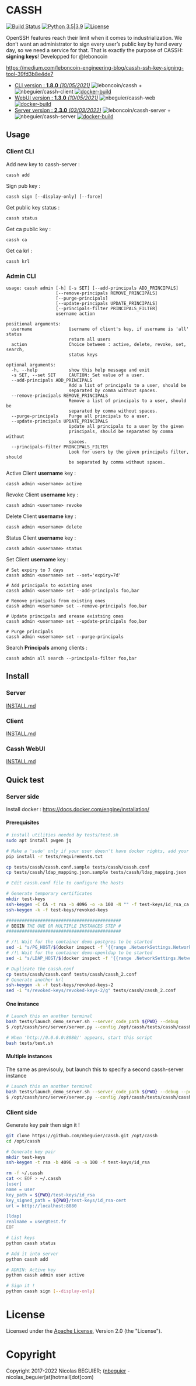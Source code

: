 # CASSH

[![Build Status](https://travis-ci.com/nbeguier/cassh.svg?branch=master)](https://travis-ci.com/nbeguier/cassh) [![Python 3.5|3.9](https://img.shields.io/badge/python-3.5|3.9-green.svg)](https://www.python.org/) [![License](https://img.shields.io/github/license/nbeguier/cassh?color=blue)](https://github.com/nbeguier/cassh/blob/master/LICENSE)

OpenSSH features reach their limit when it comes to industrialization. We don’t want an administrator to sign every user’s public key by hand every day, so we need a service for that. That is exactly the purpose of CASSH: **signing keys**!
Developped for @leboncoin

https://medium.com/leboncoin-engineering-blog/cassh-ssh-key-signing-tool-39fd3b8e4de7

  - [CLI version : **1.8.0** *(10/05/2021)*](src/client/CHANGELOG.md) ![leboncoin/cassh](https://img.shields.io/docker/pulls/leboncoin/cassh) + ![nbeguier/cassh-client](https://img.shields.io/docker/pulls/nbeguier/cassh-client) [![docker-build](https://img.shields.io/docker/cloud/automated/nbeguier/cassh-client)](https://hub.docker.com/r/nbeguier/cassh-client)
  - [WebUI version : **1.3.0** *(10/05/2021)*](src/server/web/CHANGELOG.md) ![nbeguier/cassh-web](https://img.shields.io/docker/pulls/nbeguier/cassh-web) [![docker-build](https://img.shields.io/docker/cloud/automated/nbeguier/cassh-web)](https://hub.docker.com/r/nbeguier/cassh-web)
  - [Server version : **2.3.0** *(03/03/2022)*](src/server/CHANGELOG.md) ![leboncoin/cassh-server](https://img.shields.io/docker/pulls/leboncoin/cassh-server) + ![nbeguier/cassh-server](https://img.shields.io/docker/pulls/nbeguier/cassh-server) [![docker-build](https://img.shields.io/docker/cloud/automated/nbeguier/cassh-server)](https://hub.docker.com/r/nbeguier/cassh-server)

## Usage

### Client CLI

Add new key to cassh-server :
```
cassh add
```

Sign pub key :
```
cassh sign [--display-only] [--force]
```

Get public key status :
```
cassh status
```

Get ca public key :
```
cassh ca
```

Get ca krl :
```
cassh krl
```

### Admin CLI

```
usage: cassh admin [-h] [-s SET] [--add-principals ADD_PRINCIPALS]
                   [--remove-principals REMOVE_PRINCIPALS]
                   [--purge-principals]
                   [--update-principals UPDATE_PRINCIPALS]
                   [--principals-filter PRINCIPALS_FILTER]
                   username action

positional arguments:
  username              Username of client's key, if username is 'all' status
                        return all users
  action                Choice between : active, delete, revoke, set, search,
                        status keys

optional arguments:
  -h, --help            show this help message and exit
  -s SET, --set SET     CAUTION: Set value of a user.
  --add-principals ADD_PRINCIPALS
                        Add a list of principals to a user, should be
                        separated by comma without spaces.
  --remove-principals REMOVE_PRINCIPALS
                        Remove a list of principals to a user, should be
                        separated by comma without spaces.
  --purge-principals    Purge all principals to a user.
  --update-principals UPDATE_PRINCIPALS
                        Update all principals to a user by the given
                        principals, should be separated by comma without
                        spaces.
  --principals-filter PRINCIPALS_FILTER
                        Look for users by the given principals filter, should
                        be separated by comma without spaces.
```

Active Client **username** key :
```
cassh admin <username> active
```

Revoke Client **username** key :
```
cassh admin <username> revoke
```

Delete Client **username** key :
```
cassh admin <username> delete
```

Status Client **username** key :
```
cassh admin <username> status
```

Set Client **username** key :
```
# Set expiry to 7 days
cassh admin <username> set --set='expiry=7d'

# Add principals to existing ones
cassh admin <username> set --add-principals foo,bar

# Remove principals from existing ones
cassh admin <username> set --remove-principals foo,bar

# Update principals and erease existsing ones
cassh admin <username> set --update-principals foo,bar

# Purge principals
cassh admin <username> set --purge-principals
```

Search **Principals** among clients :
```
cassh admin all search --principals-filter foo,bar
```

## Install

### Server

[INSTALL.md](src/server/INSTALL.md)

### Client

[INSTALL.md](src/client/INSTALL.md)

### Cassh WebUI

[INSTALL.md](src/server/web/INSTALL.md)


## Quick test

### Server side

Install docker : https://docs.docker.com/engine/installation/

#### Prerequisites

```bash
# install utilities needed by tests/test.sh
sudo apt install pwgen jq

# Make a 'sudo' only if your user doesn't have docker rights, add your user into docker group
pip install -r tests/requirements.txt

cp tests/cassh/cassh.conf.sample tests/cassh/cassh.conf
cp tests/cassh/ldap_mapping.json.sample tests/cassh/ldap_mapping.json

# Edit cassh.conf file to configure the hosts

# Generate temporary certificates
mkdir test-keys
ssh-keygen -C CA -t rsa -b 4096 -o -a 100 -N "" -f test-keys/id_rsa_ca # without passphrase
ssh-keygen -k -f test-keys/revoked-keys

############################################
# BEGIN THE ONE OR MULTIPLE INSTANCES STEP #
############################################

# /!\ Wait for the container demo-postgres to be started
sed -i "s/PG_HOST/$(docker inspect -f '{{range .NetworkSettings.Networks}}{{.IPAddress}}{{end}}' demo-postgres)/" tests/cassh/cassh.conf
# /!\ Wait for the container demo-openldap to be started
sed -i "s/LDAP_HOST/$(docker inspect -f '{{range .NetworkSettings.Networks}}{{.IPAddress}}{{end}}' demo-openldap)/" tests/cassh/cassh.conf

# Duplicate the cassh.conf
cp tests/cassh/cassh.conf tests/cassh/cassh_2.conf
# Generate another krl
ssh-keygen -k -f test-keys/revoked-keys-2
sed -i "s/revoked-keys/revoked-keys-2/g" tests/cassh/cassh_2.conf
```

#### One instance


```bash
# Launch this on another terminal
bash tests/launch_demo_server.sh --server_code_path ${PWD} --debug
$ /opt/cassh/src/server/server.py --config /opt/cassh/tests/cassh/cassh.conf

# When 'http://0.0.0.0:8080/' appears, start this script
bash tests/test.sh
```

#### Multiple instances

The same as previsouly, but launch this to specify a second cassh-server instance

```bash
# Launch this on another terminal
bash tests/launch_demo_server.sh --server_code_path ${PWD} --debug --port 8081
$ /opt/cassh/src/server/server.py --config /opt/cassh/tests/cassh/cassh_2.conf
```


### Client side

Generate key pair then sign it !

```bash
git clone https://github.com/nbeguier/cassh.git /opt/cassh
cd /opt/cassh

# Generate key pair
mkdir test-keys
ssh-keygen -t rsa -b 4096 -o -a 100 -f test-keys/id_rsa

rm -f ~/.cassh
cat << EOF > ~/.cassh
[user]
name = user
key_path = ${PWD}/test-keys/id_rsa
key_signed_path = ${PWD}/test-keys/id_rsa-cert
url = http://localhost:8080

[ldap]
realname = user@test.fr
EOF

# List keys
python cassh status

# Add it into server
python cassh add

# ADMIN: Active key
python cassh admin user active

# Sign it !
python cassh sign [--display-only]
```

# License
Licensed under the [Apache License](https://github.com/nbeguier/cassh/blob/master/LICENSE), Version 2.0 (the "License").

# Copyright
Copyright 2017-2022 Nicolas BEGUIER; ([nbeguier](https://beguier.eu/nicolas/) - nicolas_beguier[at]hotmail[dot]com)

